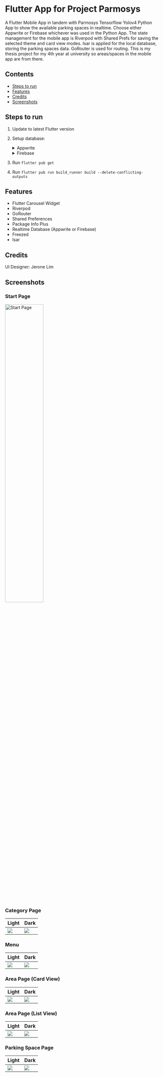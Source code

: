 # Flutter App for Project Parmosys

A Flutter Mobile App in tandem with Parmosys Tensorflow Yolov4 Python App to show the available parking spaces in realtime. 
Choose either Appwrite or Firebase whichever was used in the Python App. 
The state management for the mobile app is Riverpod with Shared Prefs for saving the selected theme and card view modes.
Isar is applied for the local database, storing the parking spaces data. 
GoRouter is used for routing. 
This is my thesis project for my 4th year at university so areas/spaces in the mobile app are from there.

## Contents
- [Steps to run](#steps-to-run)
- [Features](#features)
- [Credits](#credits)
- [Screenshots](#screenshots)

## Steps to run
1. Update to latest Flutter version
2. Setup database:
   <details>
   <summary>Appwrite</summary>
    
     1. Copy your Appwrite's Project ID and replace `projectId` in `lib/utils/env.dart`
     2. Set `database` in `lib/utils/env.dart` to `appwrite`

   </details>

   <details>
   <summary>Firebase</summary>
   
     1. Add Android to your Firebase project with package name `com.example.parmosys_flutter`
     2. Download the `google-services.json` and replace in `android/app`
     3. Add iOS to your Firebase project with bundle ID `com.example.parmosysFlutter`
     4. Download the `GoogleService-Info.plist` and using Xcode, place under `Runner`
     5. Set `database` in `lib/utils/env.dart` to `firebase`
   
   </details>
3. Run `flutter pub get`
4. Run `flutter pub run build_runner build --delete-conflicting-outputs`

## Features
- Flutter Carousel Widget
- Riverpod
- GoRouter
- Shared Preferences
- Package Info Plus
- Realtime Database (Appwrite or Firebase)
- Freezed
- Isar

## Credits
UI Designer: Jerone Lim

## Screenshots

### Start Page
<img src="/reference/screenshot/start_page.png" style="width:50%; height:auto" alt="Start Page">

### Category Page
| Light                                              | Dark                                              |
|----------------------------------------------------|---------------------------------------------------|
| ![](/reference/screenshot/category_page_light.png) | ![](/reference/screenshot/category_page_dark.png) |

### Menu
| Light                                     | Dark                                     |
|-------------------------------------------|------------------------------------------|
| ![](/reference/screenshot/menu_light.png) | ![](/reference/screenshot/menu_dark.png) |

### Area Page (Card View)
| Light                                                    | Dark                                                    |
|----------------------------------------------------------|---------------------------------------------------------|
| ![](/reference/screenshot/area_page_card_view_light.png) | ![](/reference/screenshot/area_page_card_view_dark.png) |

### Area Page (List View)
| Light                                                    | Dark                                                    |
|----------------------------------------------------------|---------------------------------------------------------|
| ![](/reference/screenshot/area_page_list_view_light.png) | ![](/reference/screenshot/area_page_list_view_dark.png) |

### Parking Space Page
| Light                                                   | Dark                                                   |
|---------------------------------------------------------|--------------------------------------------------------|
| ![](/reference/screenshot/parking_space_page_light.png) | ![](/reference/screenshot/parking_space_page_dark.png) |
